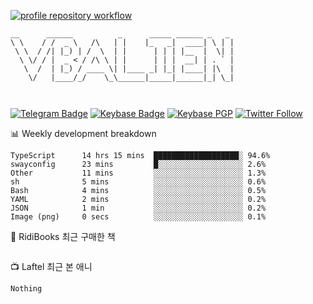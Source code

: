 [![profile repository workflow](https://github.com/vbalien/vbalien/actions/workflows/push.yml/badge.svg)](https://github.com/vbalien/vbalien/actions/workflows/push.yml)
```
__      ______          _      _____ ______ _   _ 
\ \    / /  _ \   /\   | |    |_   _|  ____| \ | |
 \ \  / /| |_) | /  \  | |      | | | |__  |  \| |
  \ \/ / |  _ < / /\ \ | |      | | |  __| | . ` |
   \  /  | |_) / ____ \| |____ _| |_| |____| |\  |
    \/   |____/_/    \_\______|_____|______|_| \_|
                                                  
                                                  
```
[![Telegram Badge](https://img.shields.io/badge/-Telegram-2CA5E0?logo=telegram)](https://t.me/vbalien)
[![Keybase Badge](https://img.shields.io/badge/-Keybase-33A0FF?logo=keybase&logoColor=white)](https://keybase.io/vbalien)
[![Keybase PGP](https://img.shields.io/keybase/pgp/vbalien)](http://sks.pod02.fleetstreetops.com/pks/lookup?search=0xE98CF73DE1E36F7D1B8A383AFD987F8DBE513071&fingerprint=on&op=index)
[![Twitter Follow](https://img.shields.io/twitter/follow/_elnyan)](https://twitter.com/_elnyan)

📊 Weekly development breakdown
```
TypeScript      14 hrs 15 mins  ███████████████████░ 94.6%
swayconfig      23 mins         █░░░░░░░░░░░░░░░░░░░ 2.6%
Other           11 mins         ░░░░░░░░░░░░░░░░░░░░ 1.3%
sh              5 mins          ░░░░░░░░░░░░░░░░░░░░ 0.6%
Bash            4 mins          ░░░░░░░░░░░░░░░░░░░░ 0.5%
YAML            2 mins          ░░░░░░░░░░░░░░░░░░░░ 0.2%
JSON            1 min           ░░░░░░░░░░░░░░░░░░░░ 0.2%
Image (png)     0 secs          ░░░░░░░░░░░░░░░░░░░░ 0.1%
```
📖 RidiBooks 최근 구매한 책
```
```
📺 Laftel 최근 본 애니
```
Nothing
```
